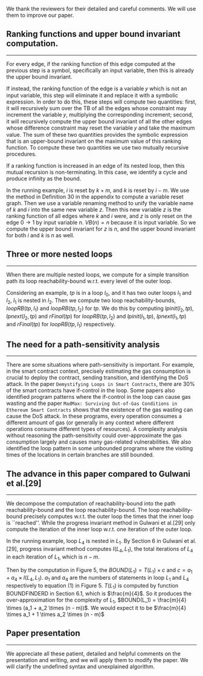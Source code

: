 We thank the reviewers for their detailed and careful comments. We will use them to improve our paper.


## Ranking functions and upper bound invariant computation.
-------------------------------
For every edge, if the ranking function of this edge computed at the previous step is a symbol, specifically an input variable, then this is already the upper bound invariant. 

If instead, the ranking function of the edge is a variable 𝑦 which is not an input variable, this step will eliminate it and replace it with a symbolic expression. 
In order to do this, these steps will compute two quantities: first, it will recursively sum over the TB of all the edges whose constraint may increment the variable 𝑦, multiplying the corresponding increment; second, it will recursively compute the upper bound invariant of all the other edges whose difference constraint may reset the variable 𝑦 and take the maximum value. The sum of these two quantities provides the symbolic expression that is an upper-bound invariant on the maximum value of this ranking function. To compute these two quantities we use two mutually recursive procedures.

If a ranking function is increased in an edge of its nested loop, then this mutual recursion is non-terminating. In this case, we identify a cycle and produce infinity as the bound.


In the running example, $i$ is reset by $k+m$, and $k$ is reset by $i - m$.
We use the method in Definition 30 in the appendix to compute a variable reset graph.
Then we use a variable renaming method to unify the variable name of $k$ and $i$ into the same new variable $z$.
Then this new variable $z$ is the ranking function of all edges where $k$ and $i$ were, and $z$ is only reset on the edge $0 \to 1$ by input variable $n$. $VB(n) = n$ because it is input variable.
So we compute the upper bound invariant for $z$ is $n$, and
the upper bound invariant for both $i$ and $k$ is $n$ as well.

## Three or more nested loops
-------------------------------
When there are multiple nested loops, we compute for a simple transition path its loop reachability-bound w.r.t. every level of the outer loop.

Considering an example, $tp$ is in a loop $l_0$, and it has two outer loops $l_1$ and $l_2$, $l_1$ is nested in $l_2$.
Then we compute two loop reachability-bounds,
$loopRB(tp, l_1)$ and $loopRB(tp, l_2)$ for $tp$.
We do this by computing $lpinit(l_2, tp)$, $lpnext(l_2, tp)$ and $rFinal(tp)$ for $loopRB(tp, l_2)$ and
$lpinit(l_1, tp)$, $lpnext(l_1, tp)$ and $rFinal(tp)$ for $loopRB(tp, l_1)$ respectively.




## The need for a path-sensitivity analysis
-------------------------------

There are some situations where path-sensitivity is important.
For example,
in the smart contract context, precisely estimating the gas consumption is crucial to deploy the contract, sending transition, and identifying the DoS attack.
In the paper ``Demystifying Loops in Smart Contracts``, there are 30% of the smart contracts have if-control in the loop. Some papers 
also identified program patterns where the if-control in the loop can cause gas wasting and the paper ``MadMax: Surviving Out-of-Gas Conditions in Ethereum Smart Contracts`` shows that the existence of the gas wasting can cause the DoS attack.
In these programs, every operation consumes a different amount of gas (or generally in any context where different operations consume different types of resources).
A complexity analysis without reasoning the path-sensitivity could
over-approximate the gas consumption largely and causes many gas-related vulnerabilities.
We also identified the loop pattern in some unbounded programs where the visiting times of the locations in certain branches are still bounded.


## The advance in this paper compared to Gulwani et al.[29]
-----------------------------------
We decompose the computation of reachability-bound into the path reachability-bound and the loop reachability-bound.
The loop reachability-bound precisely computes w.r.t. the outer loop the times that the inner loop is ``reached''.
While the progress invariant method in Gulwani et al.[29] only compute the iteration of the inner loop w.r.t. one iteration of the outer loop.

In the running example, loop $L_4$ is nested in $L_1$.
By Section 6 in Gulwani et al.[29], progress invariant method computes $I(L_4, L_1)$,
the total iterations of $L_4$ in each iteration of $L_1$, which is $n - m$.

Then by the computation in Figure 5,
the $BOUND(L_1) = T(L_1) \times c$
and $c = a_1 + a_4 \times I(L_4, L_1)$.
$a_1$ and $a_4$ are the numbers of statements in loop $L_1$ and $L_4$ respectively to equation (1) in Figure 5.
$T(L_1)$ is computed by function BOUNDFINDERD in Section 6.1, which is $\frac{m}{4}$.
So it produces the over-approximation for the complexity of $L_1$, $BOUND(L_1) = \frac{m}{4} \times (a_1 + a_2 \times (n - m))$.
We would expect it to be $\frac{m}{4} \times a_1 + 1 \times a_2 \times (n - m)$


## Paper presentation
-------------------------------

We appreciate all these patient, detailed and helpful comments on the presentation and writing, and we will apply them to modify the paper.
We will clarify the undefined syntax and unexplained algorithm.

